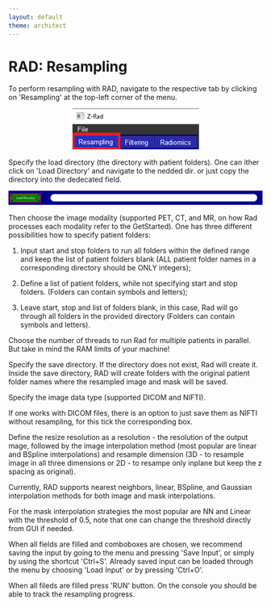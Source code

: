 ```yaml
---
layout: default
theme: architect
---
```

# RAD: Resampling

To perform resampling with RAD, navigate to the respective tab by clicking on 'Resampling' at the top-left corner of the menu.

<p align="center">
  <img src="f1.png" alt="Example Data Preparation" title="Data Preparation Example"/>
</p>

Specify the load directory (the directory with patient folders). One can ither click on 'Load Directory' and navigate to the nedded dir. or just copy the directory into the dedecated field.

<p align="center">
  <img src="f2.png" alt="Example Data Preparation" title="Data Preparation Example"/>
</p>

Then choose the image modality (supported PET, CT, and MR, on how Rad processes each modality refer to the GetStarted).
One has three different possibilities how to specify patient folders:

1) Input start and stop folders to run all folders within the defined range and keep the list of patient folders blank (ALL patient folder names in a corresponding directory should be ONLY integers);

2) Define a list of patient folders, while not specifying start and stop folders. (Folders can contain symbols and letters);

3) Leave start, stop and list of folders blank, in this case, Rad will go through all folders in the provided directory (Folders can contain symbols and letters).

Choose the number of threads to run Rad for multiple patients in parallel. But take in mind the RAM limits of your machine!

Specify the save directory. If the directory does not exist, Rad will create it. Inside the save directory, RAD will create folders with the original patient folder names where the resampled image and mask will be saved.

Specify the image data type (supported DICOM and NIFTI).

If one works with DICOM files, there is an option to just save them as NIFTI without resampling, for this tick the corresponding box.

Define the resize resolution as a resolution - the resolution of the output mage, followed by the image interpolation method (most popular are linear and BSpline imterpolations) and resample dimension (3D - to resample image in all three dimensions or 2D - to resampe only inplane but keep the z spacing as original).

Currently, RAD supports nearest neighbors, linear, BSpline, and Gaussian interpolation methods for both image and mask interpolations.

For the mask interpolation strategies the most popular are NN and Linear with the threshold of 0.5, note that one can change the threshold directly from GUI if needed.

When all fields are filled and comboboxes are chosen, we recommend saving the input by going to the menu and pressing 'Save Input', or simply by using the shortcut 'Ctrl+S'. Already saved input can be loaded through the menu by choosing 'Load Input' or by pressing 'Ctrl+O'.

When all fileds are filled press 'RUN' button. On the console you should be able to track the resampling progress.
